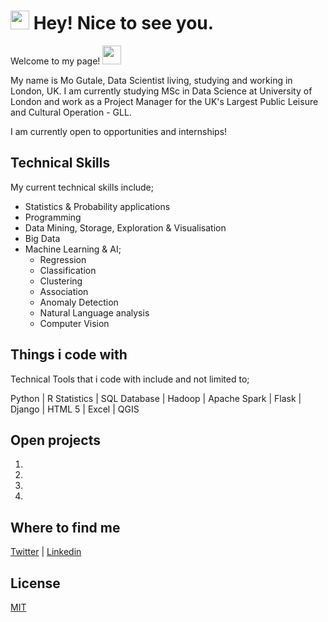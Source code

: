 # <h1><img src="https://emojis.slackmojis.com/emojis/images/1531849430/4246/blob-sunglasses.gif?1531849430" width="30"/> Hey! Nice to see you.</h1>

Welcome to my page! <img src="https://raw.githubusercontent.com/iampavangandhi/iampavangandhi/master/gifs/Hi.gif" width="30px"> 

My name is Mo Gutale, Data Scientist living, studying and working in London, UK.  I am currently studying MSc in Data Science at University of London and work as a Project Manager for the UK's Largest Public Leisure and Cultural Operation - GLL.  

I am currently open to opportunities and internships! 

## Technical Skills 

My current technical skills include;

* Statistics & Probability applications 
* Programming 
* Data Mining, Storage, Exploration & Visualisation
* Big Data 
* Machine Learning & AI;
  * Regression
  * Classification
  * Clustering
  * Association
  * Anomaly Detection 
  * Natural Language analysis 
  * Computer Vision 
 
## Things i code with 

Technical Tools that i code with include and not limited to;

Python | R Statistics | SQL Database | Hadoop | Apache Spark | Flask | Django | HTML 5 | Excel | QGIS

## Open projects

1. 
2. 
3. 
4.
 
## Where to find me
[Twitter](https://twitter.com/mgutale) | [Linkedin](https://linkedin.com/mgutale)

## License
[MIT](https://choosealicense.com/licenses/mit/)

